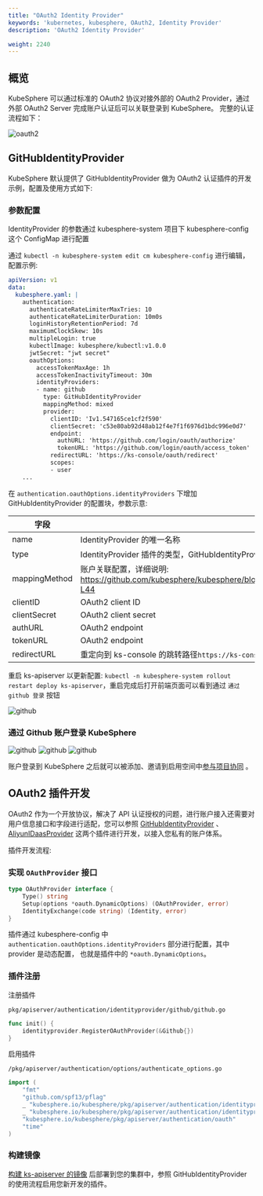 ```yaml
---
title: "OAuth2 Identity Provider"
keywords: 'kubernetes, kubesphere, OAuth2, Identity Provider'
description: 'OAuth2 Identity Provider'

weight: 2240
---
```


## 概览

KubeSphere 可以通过标准的 OAuth2 协议对接外部的 OAuth2 Provider，通过外部 OAuth2 Server 完成账户认证后可以关联登录到 KubeSphere。
完整的认证流程如下：

![oauth2](/images/docs/access-control-and-account-management/oauth2.svg)

## GitHubIdentityProvider

KubeSphere 默认提供了 GitHubIdentityProvider 做为 OAuth2 认证插件的开发示例，配置及使用方式如下:

### 参数配置

IdentityProvider 的参数通过 kubesphere-system 项目下 kubesphere-config 这个 ConfigMap 进行配置

通过 `kubectl -n kubesphere-system edit cm kubesphere-config` 进行编辑，配置示例:

```yaml
apiVersion: v1
data:
  kubesphere.yaml: |
    authentication:
      authenticateRateLimiterMaxTries: 10
      authenticateRateLimiterDuration: 10m0s
      loginHistoryRetentionPeriod: 7d
      maximumClockSkew: 10s
      multipleLogin: true
      kubectlImage: kubesphere/kubectl:v1.0.0
      jwtSecret: "jwt secret"
      oauthOptions:
        accessTokenMaxAge: 1h
        accessTokenInactivityTimeout: 30m
        identityProviders:
        - name: github
          type: GitHubIdentityProvider
          mappingMethod: mixed
          provider:
            clientID: 'Iv1.547165ce1cf2f590'
            clientSecret: 'c53e80ab92d48ab12f4e7f1f6976d1bdc996e0d7'
            endpoint:
              authURL: 'https://github.com/login/oauth/authorize'
              tokenURL: 'https://github.com/login/oauth/access_token'
            redirectURL: 'https://ks-console/oauth/redirect'
            scopes:
            - user
    ...
```

在 `authentication.oauthOptions.identityProviders` 下增加 GitHubIdentityProvider 的配置块，参数示意:

| 字段 | 说明 |
|-----------|-------------|
| name | IdentityProvider 的唯一名称 |
| type | IdentityProvider 插件的类型，GitHubIdentityProvider 是一种默认实现的类型 |
| mappingMethod | 账户关联配置，详细说明: https://github.com/kubesphere/kubesphere/blob/master/pkg/apiserver/authentication/oauth/oauth_options.go#L37-L44 |
| clientID | OAuth2 client ID |
| clientSecret | OAuth2 client secret |
| authURL | OAuth2 endpoint |
| tokenURL | OAuth2 endpoint |
| redirectURL | 重定向到 ks-console 的跳转路径`https://ks-console/oauth/redirect` |

重启 ks-apiserver 以更新配置: `kubectl -n kubesphere-system rollout restart deploy ks-apiserver`，重启完成后打开前端页面可以看到通过 `通过 github 登录` 按钮

![github](/images/docs/access-control-and-account-management/github1.png)

### 通过 Github 账户登录 KubeSphere

![github](/images/docs/access-control-and-account-management/github2.png)
![github](/images/docs/access-control-and-account-management/github3.png)
![github](/images/docs/access-control-and-account-management/github4.png)

账户登录到 KubeSphere 之后就可以被添加、邀请到启用空间中[参与项目协同](https://kubesphere.io/docs/workspace-administration/role-and-member-management) 。

## OAuth2 插件开发

OAuth2 作为一个开放协议，解决了 API 认证授权的问题，进行账户接入还需要对用户信息接口和字段进行适配，您可以参照 [GitHubIdentityProvider](https://github.com/kubesphere/kubesphere/blob/master/pkg/apiserver/authentication/identityprovider/github/github.go) 、 [AliyunIDaasProvider](https://github.com/kubesphere/kubesphere/blob/master/pkg/apiserver/authentication/identityprovider/aliyunidaas/idaas.go) 这两个插件进行开发，以接入您私有的账户体系。

插件开发流程:

### 实现 `OAuthProvider` 接口

```go
type OAuthProvider interface {
	Type() string
	Setup(options *oauth.DynamicOptions) (OAuthProvider, error)
	IdentityExchange(code string) (Identity, error)
}
```

插件通过 kubesphere-config 中 `authentication.oauthOptions.identityProviders` 部分进行配置，其中 provider 是动态配置， 也就是插件中的 `*oauth.DynamicOptions`。

### 插件注册

注册插件

`pkg/apiserver/authentication/identityprovider/github/github.go`

```go
func init() {
	identityprovider.RegisterOAuthProvider(&Github{})
}
```

启用插件

`/pkg/apiserver/authentication/options/authenticate_options.go` 

```go
import (
	"fmt"
	"github.com/spf13/pflag"
	_ "kubesphere.io/kubesphere/pkg/apiserver/authentication/identityprovider/aliyunidaas"
	_ "kubesphere.io/kubesphere/pkg/apiserver/authentication/identityprovider/github"
	"kubesphere.io/kubesphere/pkg/apiserver/authentication/oauth"
	"time"
)
```

### 构建镜像

[构建 ks-apiserver 的镜像](https://github.com/kubesphere/community/blob/104bab42f67094930f2ca87c603b7c6365cd092a/developer-guide/development/quickstart.md) 后部署到您的集群中，参照 GitHubIdentityProvider 的使用流程启用您新开发的插件。
